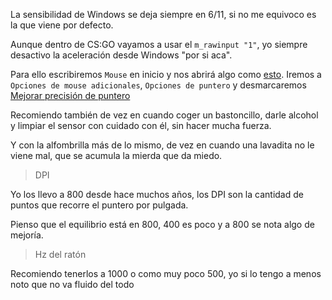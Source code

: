 La sensibilidad de Windows se deja siempre en 6/11, si no me equivoco es la que viene por defecto.

Aunque dentro de CS:GO vayamos a usar el `m_rawinput "1"`, yo siempre desactivo la aceleración desde Windows "por si aca".

Para ello escribiremos `Mouse` en inicio y nos abrirá algo como [esto](https://i.gyazo.com/73d032a9448dfc4846682e9d893f5dfd.png). Iremos a `Opciones de mouse adicionales`, `Opciones de puntero` y desmarcaremos [Mejorar precisión de puntero](https://i.gyazo.com/b4edcb6c34b4d118c35d247d9c339479.png)

Recomiendo también de vez en cuando coger un bastoncillo, darle alcohol y limpiar el sensor con cuidado con él, sin hacer mucha fuerza.

Y con la alfombrilla más de lo mismo, de vez en cuando una lavadita no le viene mal, que se acumula la mierda que da miedo.

> DPI

Yo los llevo a 800 desde hace muchos años, los DPI son la cantidad de puntos que recorre el puntero por pulgada.

Pienso que el equilibrio está en 800, 400 es poco y a 800 se nota algo de mejoría.

> Hz del ratón

Recomiendo tenerlos a 1000 o como muy poco 500, yo si lo tengo a menos noto que no va fluido del todo
